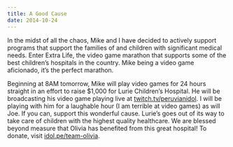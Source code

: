 ```yaml
---
title: A Good Cause
date: 2014-10-24
---
```


In the midst of all the chaos, Mike and I have decided to actively support programs that support the families of and children with significant medical needs.  Enter Extra Life, the video game marathon that supports some of the best children’s hospitals in the country.  Mike being a video game aficionado, it’s the perfect marathon.

Beginning at 8AM tomorrow, Mike will play video games for 24 hours straight in an effort to raise $1,000 for Lurie Children’s Hospital.  He will be broadcasting his video game playing live at [twitch.tv/peruvianidol](https://twitch.tv/peruvianidol). I will be playing with him for a laughable hour (I am terrible at video games) as will Joe.  If you can, support this wonderful cause.  Lurie’s goes out of its way to take care of children with the highest quality healthcare.  We are blessed beyond measure that Olivia has benefited from this great hospital!  To donate, visit [idol.pe/team-olivia](https://idol.pe/team-olivia).